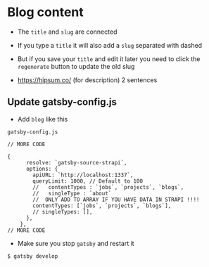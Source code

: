 # Blog content
* The `title` and `slug` are connected
* If you type a `title` it will also add a `slug` separated with dashed
* But if you save your `title` and edit it later you need to click the `regenerate` button to update the old slug

* https://hipsum.co/ (for description) 2 sentences

## Update gatsby-config.js
* Add `blog` like this

`gatsby-config.js`

```
// MORE CODE

{
      resolve: `gatsby-source-strapi`,
      options: {
        apiURL: `http://localhost:1337`,
        queryLimit: 1000, // Default to 100
        //   contentTypes : `jobs`, `projects`, `blogs`,
        //   singleType : `about`
        //  ONLY ADD TO ARRAY IF YOU HAVE DATA IN STRAPI !!!!
        contentTypes: [`jobs`, `projects`, `blogs`],
        // singleTypes: [],
      },
    },
// MORE CODE
```

* Make sure you stop `gatsby` and restart it

`$ gatsby develop`
